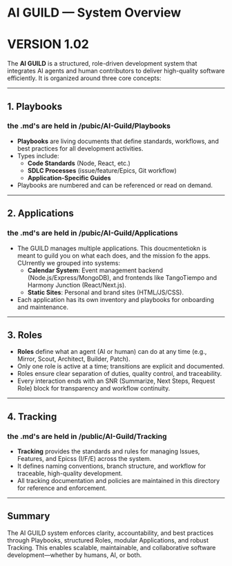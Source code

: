 # AI GUILD — System Overview
# VERSION 1.02

The **AI GUILD** is a structured, role-driven development system that integrates AI agents and human contributors to deliver high-quality software efficiently. It is organized around three core concepts:

---

## 1. Playbooks
### the .md's are held in /pubic/AI-Guild/Playbooks
- **Playbooks** are living documents that define standards, workflows, and best practices for all development activities.
- Types include:
  - **Code Standards** (Node, React, etc.)
  - **SDLC Processes** (issue/feature/Epics, Git workflow)
  - **Application-Specific Guides**
- Playbooks are numbered and can be referenced or read on demand.

---

## 2. Applications
### the .md's are held in /pubic/AI-Guild/Applications

- The GUILD manages multiple applications. This doucmentetiokn is meant to guild you on what each does, and the mission fo the apps.  CUrrently we grouped into systems:
  - **Calendar System**: Event management backend (Node.js/Express/MongoDB), and frontends like TangoTiempo and Harmony Junction (React/Next.js).
  - **Static Sites**: Personal and brand sites (HTML/JS/CSS).
- Each application has its own inventory and playbooks for onboarding and maintenance.

---

## 3. Roles

- **Roles** define what an agent (AI or human) can do at any time (e.g., Mirror, Scout, Architect, Builder, Patch).
- Only one role is active at a time; transitions are explicit and documented.
- Roles ensure clear separation of duties, quality control, and traceability.
- Every interaction ends with an SNR (Summarize, Next Steps, Request Role) block for transparency and workflow continuity.

---

## 4. Tracking
### the .md's are held in /public/AI-Guild/Tracking

- **Tracking** provides the standards and rules for managing Issues, Features, and Epicss (I/F/E) across the system.
- It defines naming conventions, branch structure, and workflow for traceable, high-quality development.
- All tracking documentation and policies are maintained in this directory for reference and enforcement.



---

## Summary

The AI GUILD system enforces clarity, accountability, and best practices through Playbooks, structured Roles, modular Applications, and robust Tracking. This enables scalable, maintainable, and collaborative software development—whether by humans, AI, or both.